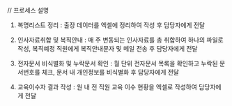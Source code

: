// 프로세스 설명

1. 복명리스트 정리
: 출장 데이터를 엑셀에 정리하여 작성 후 담당자에게 전달

2. 인사자료취합 및 복직안내
: 매 주 변동되는 인사자료를 총 취합하여 하나의 파일로 작성, 복직예정 직원에게 복직안내문자 및 메일 전송 후 담당자에게 전달

3. 전자문서 비식별화 및 누락문서 확인
: 월 단위 전자문서 목록을 확인하고 누락된 문서번호를 체크, 문서 내 개인정보를 비식별화 후 담당자에게 전달

4. 교육이수자 결과 작성
: 원 내 전 직원 교육 이수 현황을 엑셀로 작성하여 담당자에게 전달
